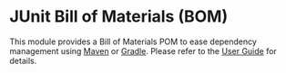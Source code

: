 # JUnit Bill of Materials (BOM)

This module provides a Bill of Materials POM to ease dependency management using [Maven]
or [Gradle]. Please refer to the [User Guide] for details.

[Maven]:      https://maven.apache.org/guides/introduction/introduction-to-dependency-mechanism.html#Importing_Dependencies
[Gradle]:     https://docs.gradle.org/current/userguide/platforms.html#sub:bom_import
[User Guide]: https://docs.junit.org/current/user-guide/#dependency-metadata-junit-bom
